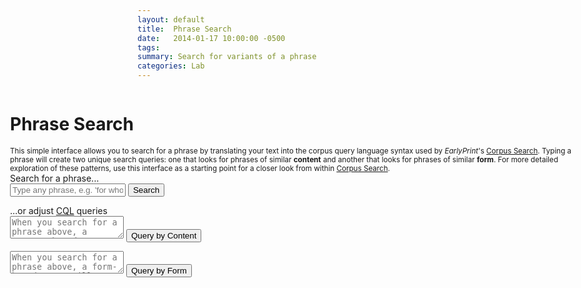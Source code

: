 ```yaml
---
layout: default
title:  Phrase Search
date:   2014-01-17 10:00:00 -0500
tags:
summary: Search for variants of a phrase
categories: Lab
---
```


<div class="background bg-white min-vh-75">
<h1 class="pl3">Phrase Search</h1>
<small class="db w-80 center">This simple interface allows you to search for a phrase by translating your text into the corpus query language syntax used by <em>EarlyPrint</em>'s <a href="http://eplab.artsci.wustl.edu/corpus-frontend-1.2/eebotcp/search/">Corpus Search</a>. Typing a phrase will create two unique search queries: one that looks for phrases of similar <strong>content</strong> and another that looks for phrases of similar <strong>form</strong>. For more detailed exploration of these patterns, use this interface as a starting point for a closer look from within <a href="http://eplab.artsci.wustl.edu/corpus-frontend-1.2/eebotcp/search/">Corpus Search</a>.</small>

<div class="cf h-auto bg-light-blue mw7 center pa4 br2-ns ba b--black-10">
  <div class="fl w-100 tc mb1">Search for a phrase...</div>
  <form id="mainSearch">
   <input class="f6 f5-l input-reset bn fl black-80 bg-white pa3 lh-solid w-100 w-75-m w-80-l br2-ns br--left-ns" type="text" placeholder="Type any phrase, e.g. 'for whom the bell tolls'" id="searchBox" />
   <button class="f6 f5-l button-reset fl pv3 tc bn bg-animate bg-black-70 hover-bg-black white pointer w-100 w-25-m w-20-l br2-ns br--right-ns" type="submit" id="submitSearch">Search</button>
  </form>
  <div class="fl w-100 tc mt4">...or adjust <a href="http://inl.github.io/BlackLab/corpus-query-language.html#using-cql" target="_blank">CQL</a> queries</div>
  <form class="w-50-ns fl pa2" id="contentQuery">
   <textarea class="f6 f5-l input-reset bn fl black-80 bg-white pa3 lh-solid w-100 br2-ns br--left-ns" type="text" placeholder="When you search for a phrase above, a content-based query will autopopulate here" id="contentBox"></textarea>
   <button class="f6 f5-l center db button-reset pv3 tc bn bg-animate bg-black-70 hover-bg-black white pointer br2-ns" type="submit" id="submitContent">Query by Content</button>
  </form>
  <form class="w-50-ns fl pa2" id="formQuery">
   <textarea class="f6 f5-l input-reset bn fl black-80 bg-white pa3 lh-solid w-100 br2-ns br--left-ns" type="text" placeholder="When you search for a phrase above, a form-based query will autopopulate here" id="formBox"></textarea>
   <button class="f6 f5-l center db button-reset pv3 mt3 tc bn bg-animate bg-black-70 hover-bg-black white pointer br2-ns" type="submit" id="submitForm">Query by Form</button>
  </form>
</div>

<div class="w-50-ns fl pr4 pl3">
  <div id="contentResults"></div>
</div>

<div class="w-50-ns fl pr4">
  <div id="formResults"></div>
</div>
</div>

<style>
.background {
  width: 95vw;
  position: absolute;
  left: 2.5%;
  }
</style>

<script type="module">
  import {html, render} from 'https://unpkg.com/lit-html@1.2.0/lit-html.js?module';

  const mainForm = document.getElementById("mainSearch"); //Full form for phrase search
  const contentForm = document.getElementById("contentQuery");
  const formForm = document.getElementById("formQuery");
  const searchInput = document.getElementById("searchBox") //Input box for phrase
  const resultsTemplate = (type, pattern, hits, docInfos) =>
    html`<h2 class="fl">Results by ${type}</h2>
    <a class="fr f6 link dim br2 ph3 pv2 mb2 dib white bg-dark-blue" href="http://eplab.artsci.wustl.edu/corpus-frontend-1.2/eebotcp/search/hits?number=20&first=0&patt=${encodeURIComponent(pattern)}" target="_blank">Go to full results</a>
    <h4 class="fl w-100">First 20 results:</h4>
    <ul class="list f6 center">
      ${hits.map(h => html`
        <li class="fl w-100 lh-copy pv1 ba bl-0 bt-0 br-0 b--dotted b--black-30 gray">
        <div class="b fl w-80 black">${h.match.reg.join(" ")}</div>
        <div class="fl w-20 tr">${docInfos[h.docPid].display_year}</div>
        <div class="fl w-100"><strong>${docInfos[h.docPid].author}</strong> | ${docInfos[h.docPid].display_title.substring(0,50)}...</div>
        </li>`)}
    </ul>
    `;
  const errorTemplate = () =>
  html`<p>No results! Try a different phrase.</p>
  <p>Sometimes an alternate spelling may work. If you're having trouble, use the more detailed <a href="http://eplab.artsci.wustl.edu/corpus-frontend-1.2/eebotcp/search/" target="_blank">Corpus Search</a> interface.</p>`;
  const singleWordTemplate = () =>
  html`<p>Your search has too few words!</p>
  <p> You've either entered just one word, or else your phrase doesn't contain enough distinct nouns or verbs to be searchable. If you'd like to search for a single word or a more specific phrase, use the detailed <a href="http://eplab.artsci.wustl.edu/corpus-frontend-1.2/eebotcp/search/" target="_blank">Corpus Search</a> interface.</p>`;
  const formResults = document.getElementById('formResults');
  const contentResults = document.getElementById('contentResults');

  const getFormQuery = (string) => {
    if (string.split(" ").length <= 1) {
      render(singleWordTemplate(), formResults);
    } else {
    let pattern = string.split(" ").map(word => `[reg="${word}"]`).join("");
    let request = new Request(`https://eplab.artsci.wustl.edu/proxy_blacklab/eebotcp/hits?number=20&patt=${encodeURIComponent(pattern)}&outputformat=json`);
    return fetch(request)
    .then(response => {
      if (response.status === 200) {
        return response.json();
      } else {
        throw new Error('Something went wrong on api server!');
        render(errorTemplate(), formResults);
      }
    })
    .then(response => {
      if (response.hits.length === 0) {
        render(errorTemplate(), formResults);
      } else {
        let match = response.hits[0].match;
        let new_pattern = match.pos.map(p => {if (p === "xx") { return "[]"} else { return `[pos="${p}"]`}}).join("");
	document.getElementById("formBox").value = new_pattern;
	return new_pattern;
      }

    }).catch(error => {
      console.error(error);
      render(errorTemplate(), formResults);
    });
  }
  }

  const getContentQuery = (string) => {
    let pattern = string.split(" ").map(word => `[reg="${word}"]`).join("");
    let request = new Request(`https://eplab.artsci.wustl.edu/proxy_blacklab/eebotcp/hits?number=20&patt=${encodeURIComponent(pattern)}&outputformat=json`);
    return fetch(request)
    .then(response => {
      if (response.status === 200) {
        return response.json();
      } else {
        throw new Error('Something went wrong on api server!');
        render(errorTemplate(), contentResults);
      }
    })
    .then(response => {
      if (response.hits.length === 0) {
        render(errorTemplate(), contentResults);
      } else {
        let match = response.hits[0].match;
        let alphabet = "ABCDEFGHIJKLMNOPQRSTUVWXYZ"
        let imp_words = match.lemma.filter((l,idx) => match.pos[idx].startsWith("n") || match.pos[idx].startsWith("v") )
        if (imp_words.length <= 1) {
          render(singleWordTemplate(), contentResults);
        } else {
        let patt_1 = imp_words.map((l,idx,arr) => `${alphabet[idx]}:[lemma="${arr.join("|")}"]`).join("[]{0,5} ");
        let combos = Array.from(alphabet).slice(0,imp_words.length).map((a,i,arr) => arr.slice(i+1).map(b => [a, b])).flat(1)
        let patt_2 = combos.map(c => `${c[0]}.lemma != ${c[1]}.lemma`).join(" & ");
        let new_pattern = `${patt_1} :: ${patt_2}`
	document.getElementById("contentBox").value = new_pattern;
	return new_pattern;
      }
      }

    }).catch(error => {
      console.error(error);
      render(errorTemplate(), contentResults);
    });
  }

  const returnSearchResult = (type,pattern,container) => {
	let request = new Request(`https://eplab.artsci.wustl.edu/proxy_blacklab/eebotcp/hits?number=20&patt=${encodeURIComponent(pattern)}&outputformat=json`);
        fetch(request)
        .then(response => {
          if (response.status === 200) {
            return response.json();
          } else {
            throw new Error('Something went wrong on api server!');
	    render(errorTemplate(), container);
          }
        })
        .then(response => {
          if (response.hits.length > 0) {
          render(resultsTemplate(type, pattern, response.hits, response.docInfos), container);
          } else { render(errorTemplate(), container) }
        }).catch(error => {
          console.error(error);
	  render(errorTemplate(), container);
        });
  }

  mainForm.onsubmit = function(event) {
    // stop our form submission from refreshing the page
    event.preventDefault();

    let data = searchInput.value; // Get value of text area (usually from a CSV)
    let no_punct = data.replace(/[\.,:";\[\]\(\)\?\!]/g, "")
    getFormQuery(no_punct).then(formQuery => {
      returnSearchResult("Form",formQuery,formResults);
    });
    getContentQuery(no_punct).then(contentQuery => {
      returnSearchResult("Content",contentQuery,contentResults);
    });
  };

  contentForm.onsubmit = function(event) {
    // stop our form submission from refreshing the page
    event.preventDefault();

    let contentQuery = document.getElementById("contentBox").value; // Get value of text area
    returnSearchResult("Content",contentQuery,contentResults);
  };

  formForm.onsubmit = function(event) {
    // stop our form submission from refreshing the page
    event.preventDefault();

    let formQuery = document.getElementById("formBox").value; // Get value of text area
    returnSearchResult("Form",formQuery,formResults);
  };
</script>
